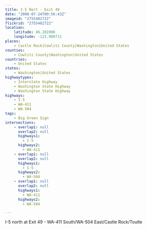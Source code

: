 ```yaml
---
title: I-5 Nort - Exit 49
date: "2008-07-24T09:56:43Z"
imageid: "2755482722"
flickrid: "2755482722"
location:
    latitude: 46.281906
    longitude: -122.900711
places:
    - Castle Rock|Cowlitz County|Washington|United States
counties:
    - Cowlitz County|Washington|United States
countries:
    - United States
states:
    - Washington|United States
highwaytypes:
    - Interstate Highway
    - Washington State Highway
    - Washington State Highway
highways:
    - I-5
    - WA-411
    - WA-504
tags:
    - Big Green Sign
intersections:
    - overlap1: null
      overlap2: null
      highways1:
        - I-5
      highways2:
        - WA-411
    - overlap1: null
      overlap2: null
      highways1:
        - I-5
      highways2:
        - WA-504
    - overlap1: null
      overlap2: null
      highways1:
        - WA-411
      highways2:
        - WA-504

---
```

I-5 north at Exit 49 - WA-411 South/WA-504 East/Castle Rock/Toutle